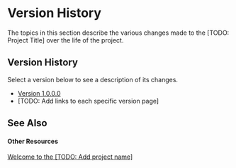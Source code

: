 # Version History

The topics in this section describe the various changes made to the [TODO: Project Title] over the life of the project.



## Version History

Select a version below to see a description of its changes.
&nbsp;<ul><li><a href="d3d1f5b7-620d-4356-b7bf-9fcde51d72d7">Version 1.0.0.0</a></li><li>
[TODO: Add links to each specific version page]</li></ul>

## See Also


#### Other Resources
<a href="1c35dbac-ec6d-4e89-af79-911c176d1eae">Welcome to the [TODO: Add project name]</a><br />
